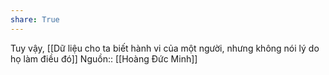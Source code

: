 ```yaml
---
share: True
---
```

Tuy vậy, [[Dữ liệu cho ta biết hành vi của một người, nhưng không nói lý do họ làm điều đó]]
Nguồn:: [[Hoàng Đức Minh]]
